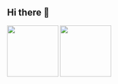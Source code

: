 ## Hi there 👋

<div>
    <img height="120px" src="https://github-readme-stats.vercel.app/api?username=BinaryFool-Hub&theme=transparent&show_icons=true&locale=cn&count_private=true&include_all_commits=true&hide=prs,issues&hide_border=true" alt="" />
    <img height="120px" src="https://github-readme-stats.vercel.app/api/top-langs/?username=BinaryFool-Hub&layout=compact&locale=cn&theme=transparent&hide_border=true" alt="" />
</div>

